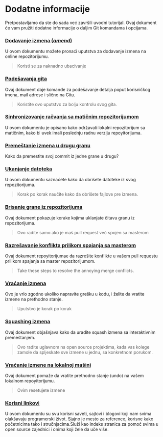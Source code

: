 # Dodatne informacije

Pretpostavljamo da ste do sada već završili uvodni tutorijal. Ovaj dokument će vam pružiti dodatne informacije o daljim Git komandama i opcijama.

### [Dodavanje izmena (*amend*)](amending-a-commit.md)
U ovom dokumentu možete pronaći uputstva za dodavanje izmena na online repozitorijumu.
> Koristi se za naknadno ubacivanje

### [Podešavanja gita](configuring-git.md)
Ovaj dokument daje komande za podešavanje detalja poput korisničkog imena, mail adrese i slično na Gitu.
> Koristite ovo uputstvo za bolju kontrolu svog gita.

### [Sinhronizovanje račvanja sa matičnim repozitorijumom](keeping-your-fork-synced-with-this-repository.md)
U ovom dokumentu je opisano kako održavati lokalni repozitorijum sa matičnim, kako bi uvek imali poslednju radnu verziju repoyitorijuma.


### [Premeštanje izmena u drugu granu](moving-a-commit-to-a-different-branch.md)
Kako da premestite svoj commit iz jedne grane u drugu?


### [Ukanjanje datoteka](removing-a-file.md)
U ovom dokumentu saznaćete kako da obrišete datoteke iz svog repozitorijuma.
> Korak po korak naučite kako da obrišete fajlove pre izmena.

### [Brisanje  grane iz repozitorijuma](removing-branch-from-your-repository.md)
Ovaj dokument pokazuje korake kojima uklanjate čitavu granu iz repozitorijuma.
> Ovo radite samo ako je maš pull request već spojen sa masterom

### [Razrešavanje konflikta prilikom spajanja sa masterom](resolving-merge-conflicts.md)
Ovaj dokument repoyitorijumae da razrešite konflikte u vašem pull requestu prilikom spajanja sa master repozitorijumom.
> Take these steps to resolve the annoying merge conflicts.

### [Vraćanje izmena](reverting-a-commit.md)
Ovo je vrlo zgodno ukoliko napravite grešku u kodu, i želite da vratite izmene na prethodno stanje.
> Uputstvo je korak po korak

### [Squashing izmena](squashing-commits.md)
Ovaj dokument objašnjava kako da uradite squash izmena sa interaktivnim premeštanjem.
> Ovo radite uglavnom na open source projektima, kada vas kolege zamole da spljeskate sve izmene u jednu, sa konkretnom porukom.

### [Vraćanje izmene na lokalnoj mašini](undoing-a-commit.md)
Ovaj dokument pomaže da vratite prethodno stanje (undo) na vašem lokalnom repoyitorijumu.
> Ovim resetujete izmene

### [Korisni linkovi](Useful-links-for-further-learning.md)
U ovom dokumentu su svu korisni saveti, sajtovi i blogovi koji nam svima olakšavaju programerski život. Sjajno je mesto za reference, korisne kako početnicima tako i stručnjacima.Služi kao indeks stranica za pomoć svima u open source zajednici i onima koji žele da uče više.
